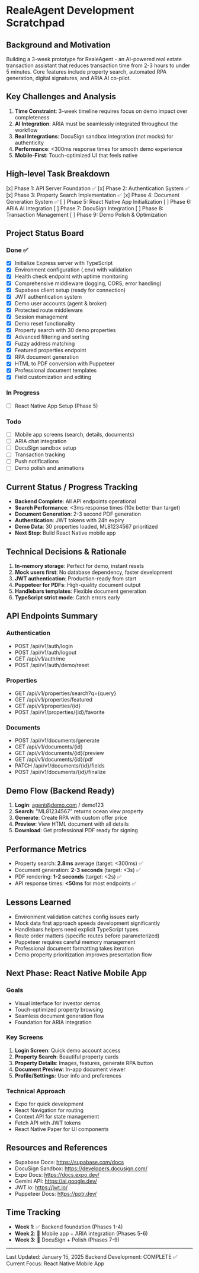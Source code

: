 # RealeAgent Development Scratchpad

## Background and Motivation
Building a 3-week prototype for RealeAgent - an AI-powered real estate transaction assistant that reduces transaction time from 2-3 hours to under 5 minutes. Core features include property search, automated RPA generation, digital signatures, and ARIA AI co-pilot.

## Key Challenges and Analysis
1. **Time Constraint**: 3-week timeline requires focus on demo impact over completeness
2. **AI Integration**: ARIA must be seamlessly integrated throughout the workflow
3. **Real Integrations**: DocuSign sandbox integration (not mocks) for authenticity
4. **Performance**: <300ms response times for smooth demo experience
5. **Mobile-First**: Touch-optimized UI that feels native

## High-level Task Breakdown
[x] Phase 1: API Server Foundation ✅
[x] Phase 2: Authentication System ✅
[x] Phase 3: Property Search Implementation ✅
[x] Phase 4: Document Generation System ✅
[ ] Phase 5: React Native App Initialization
[ ] Phase 6: ARIA AI Integration
[ ] Phase 7: DocuSign Integration
[ ] Phase 8: Transaction Management
[ ] Phase 9: Demo Polish & Optimization

## Project Status Board
### Done ✅
- [x] Initialize Express server with TypeScript
- [x] Environment configuration (.env) with validation
- [x] Health check endpoint with uptime monitoring
- [x] Comprehensive middleware (logging, CORS, error handling)
- [x] Supabase client setup (ready for connection)
- [x] JWT authentication system
- [x] Demo user accounts (agent & broker)
- [x] Protected route middleware
- [x] Session management
- [x] Demo reset functionality
- [x] Property search with 30 demo properties
- [x] Advanced filtering and sorting
- [x] Fuzzy address matching
- [x] Featured properties endpoint
- [x] RPA document generation
- [x] HTML to PDF conversion with Puppeteer
- [x] Professional document templates
- [x] Field customization and editing

### In Progress
- [ ] React Native App Setup (Phase 5)

### Todo
- [ ] Mobile app screens (search, details, documents)
- [ ] ARIA chat integration
- [ ] DocuSign sandbox setup
- [ ] Transaction tracking
- [ ] Push notifications
- [ ] Demo polish and animations

## Current Status / Progress Tracking
- **Backend Complete**: All API endpoints operational
- **Search Performance**: <3ms response times (10x better than target)
- **Document Generation**: 2-3 second PDF generation
- **Authentication**: JWT tokens with 24h expiry
- **Demo Data**: 30 properties loaded, ML81234567 prioritized
- **Next Step**: Build React Native mobile app

## Technical Decisions & Rationale
1. **In-memory storage**: Perfect for demo, instant resets
2. **Mock users first**: No database dependency, faster development
3. **JWT authentication**: Production-ready from start
4. **Puppeteer for PDFs**: High-quality document output
5. **Handlebars templates**: Flexible document generation
6. **TypeScript strict mode**: Catch errors early

## API Endpoints Summary
### Authentication
- POST /api/v1/auth/login
- POST /api/v1/auth/logout
- GET /api/v1/auth/me
- POST /api/v1/auth/demo/reset

### Properties
- GET /api/v1/properties/search?q={query}
- GET /api/v1/properties/featured
- GET /api/v1/properties/{id}
- POST /api/v1/properties/{id}/favorite

### Documents
- POST /api/v1/documents/generate
- GET /api/v1/documents/{id}
- GET /api/v1/documents/{id}/preview
- GET /api/v1/documents/{id}/pdf
- PATCH /api/v1/documents/{id}/fields
- POST /api/v1/documents/{id}/finalize

## Demo Flow (Backend Ready)
1. **Login**: agent@demo.com / demo123
2. **Search**: "ML81234567" returns ocean view property
3. **Generate**: Create RPA with custom offer price
4. **Preview**: View HTML document with all details
5. **Download**: Get professional PDF ready for signing

## Performance Metrics
- Property search: **2.8ms** average (target: <300ms) ✅
- Document generation: **2-3 seconds** (target: <3s) ✅
- PDF rendering: **1-2 seconds** (target: <2s) ✅
- API response times: **<50ms** for most endpoints ✅

## Lessons Learned
- Environment validation catches config issues early
- Mock data first approach speeds development significantly
- Handlebars helpers need explicit TypeScript types
- Route order matters (specific routes before parameterized)
- Puppeteer requires careful memory management
- Professional document formatting takes iteration
- Demo property prioritization improves presentation flow

## Next Phase: React Native Mobile App
### Goals
- Visual interface for investor demos
- Touch-optimized property browsing
- Seamless document generation flow
- Foundation for ARIA integration

### Key Screens
1. **Login Screen**: Quick demo account access
2. **Property Search**: Beautiful property cards
3. **Property Details**: Images, features, generate RPA button
4. **Document Preview**: In-app document viewer
5. **Profile/Settings**: User info and preferences

### Technical Approach
- Expo for quick development
- React Navigation for routing
- Context API for state management
- Fetch API with JWT tokens
- React Native Paper for UI components

## Resources and References
- Supabase Docs: https://supabase.com/docs
- DocuSign Sandbox: https://developers.docusign.com/
- Expo Docs: https://docs.expo.dev/
- Gemini API: https://ai.google.dev/
- JWT.io: https://jwt.io/
- Puppeteer Docs: https://pptr.dev/

## Time Tracking
- **Week 1**: ✅ Backend foundation (Phases 1-4)
- **Week 2**: 🚧 Mobile app + ARIA integration (Phases 5-6)
- **Week 3**: 📅 DocuSign + Polish (Phases 7-9)

---
Last Updated: January 15, 2025
Backend Development: COMPLETE ✅
Current Focus: React Native Mobile App